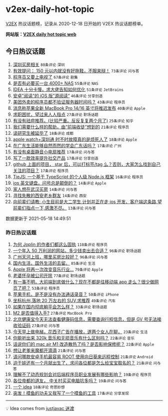 # v2ex-daily-hot-topic

[V2EX](https://www.v2ex.com/) 热议话题榜，记录从 2020-12-18 日开始的 V2EX 热议话题榜单。

**网站版：[V2EX daily hot topic web](https://boojack.github.io/v2ex-daily-hot-topic-web/)**

## 今日热议话题

<!-- TODAY BEGIN -->

1. [深圳买房相关](https://www.v2ex.com/t/777673) `80条评论` `深圳`
1. [有效提问： 150 元以内就没有好拖鞋，不服来辩！](https://www.v2ex.com/t/777689) `73条评论` `问与答`
1. [程序员又要上电视了](https://www.v2ex.com/t/777581) `67条评论` `剧集`
1. [是否有必要买一台 4000+ NAS](https://www.v2ex.com/t/777677) `55条评论` `NAS`
1. [IDEA 十分卡慢，求大佬告知如何优化](https://www.v2ex.com/t/777670) `51条评论` `JetBrains`
1. [安卓”阅读“的 iOS 版”源阅读“](https://www.v2ex.com/t/777592) `46条评论` `分享创造`
1. [美团外卖的程序员都不验证服务器时间吗？](https://www.v2ex.com/t/777611) `43条评论` `程序员`
1. [消息称苹果全新 MacBook Pro 14/16 英寸将推迟发布](https://www.v2ex.com/t/777633) `40条评论` `Apple`
1. [求职困扰，望过来人人指点](https://www.v2ex.com/t/777726) `27条评论` `职场话题`
1. [有没有祛痘推荐。(比较严重。反反复复两个月了)](https://www.v2ex.com/t/777734) `25条评论` `知乎`
1. [我们需要什么样的帮助，由“前端收徒”想到的](https://www.v2ex.com/t/777722) `21条评论` `程序员`
1. [读研究生被延毕了](https://www.v2ex.com/t/777735) `18条评论` `成都`
1. [apple watch+深圳通 时不时故障真的是烦死人了](https://www.v2ex.com/t/777575) `18条评论` `Apple`
1. [在广东生活能够自然而然的学会广东话吗？](https://www.v2ex.com/t/777754) `17条评论` `广州`
1. [有没有桌面静音小电扇推荐](https://www.v2ex.com/t/777662) `17条评论` `问与答`
1. [写了一款效率提升社交产品](https://www.v2ex.com/t/777651) `17条评论` `分享创造`
1. [github 上面的项目， star 后，可以打标签/tag 么？否则，大家怎么找到自己关注的项目？](https://www.v2ex.com/t/777636) `17条评论` `程序员`
1. [TieJS: 一个基于 TypeScript 的个人级 Node.js 框架](https://www.v2ex.com/t/777644) `16条评论` `程序员`
1. [ios 英文键盘，问号总是颠倒的？](https://www.v2ex.com/t/777733) `14条评论` `Apple`
1. [家人想在武汉买房](https://www.v2ex.com/t/777712) `14条评论` `问与答`
1. [寻找失散的西安老乡群友](https://www.v2ex.com/t/777659) `14条评论` `西安`
1. [向前辈们请教: 小生目前是大二学生,计划并正在走 ios 开发、客户端这条路,望前辈们指点一下,感激不尽。](https://www.v2ex.com/t/777748) `13条评论` `问与答`

数据更新于 2021-05-18 14:49:51

<!-- TODAY END -->

### 昨日热议话题

<!-- YESTERDAY BEGIN -->

1. [为何 Joplin 的作者们都这么固执](https://www.v2ex.com/t/777378) `118条评论` `程序员`
1. [一个年入 50 万利润的网站，多少钱卖出去合适？](https://www.v2ex.com/t/777327) `96条评论` `职场话题`
1. [广州天河上班，哪里买房比较好？](https://www.v2ex.com/t/777346) `96条评论` `问与答`
1. [国内生活，国外生活的去留。](https://www.v2ex.com/t/777419) `85条评论` `生活`
1. [Apple 将再一次改变音乐行业…](https://www.v2ex.com/t/777355) `79条评论` `Apple`
1. [老婆怀孕被公司开除](https://www.v2ex.com/t/777471) `77条评论` `职场话题`
1. [有一事不明，大前端到底做什么？现在不都是往移动端 app 走么？很少做网页了吧？](https://www.v2ex.com/t/777342) `53条评论` `程序员`
1. [苹果手机，是不是没有办法通话录音？](https://www.v2ex.com/t/777370) `50条评论` `iPhone`
1. [坐标杭州,落地 20 万左右的 SUV,求推荐](https://www.v2ex.com/t/777356) `49条评论` `汽车`
1. [如果在国内彻底躺平会怎么样？](https://www.v2ex.com/t/777510) `33条评论` `职场话题`
1. [M2 是否值得入手?](https://www.v2ex.com/t/777456) `27条评论` `MacBook Pro`
1. [北京健康宝今天无法查看健康码信息，需要查询行程信息，但是 GV 号无法接收验证码](https://www.v2ex.com/t/777348) `27条评论` `问与答`
1. [今天早上做电梯，花西子广告在播放，遂两个女人在聊，](https://www.v2ex.com/t/777443) `23条评论` `生活`
1. [你能听出来 320k 音乐和无损音乐有什么区别吗？](https://www.v2ex.com/t/777466) `22条评论` `音乐`
1. [话说你们的 mac air M1 改造散热了吗？是否影响保修呢？](https://www.v2ex.com/t/777457) `22条评论` `Apple`
1. [想让老爹来魔都开滴滴](https://www.v2ex.com/t/777541) `21条评论` `问与答`
1. [请问哪款安卓手机最容易 ROOT,使用向日葵来远程控制](https://www.v2ex.com/t/777442) `21条评论` `Android`
1. [迫于娃还有一个月就出生了，求问各位都是怎么给宝宝取名的？](https://www.v2ex.com/t/777341) `21条评论` `问与答`
1. [理解不了动态规划会对后端程序员职业发展有哪些影响？](https://www.v2ex.com/t/777499) `19条评论` `程序员`
1. [各位帝都的道友， 中关村买买电脑坑多吗？](https://www.v2ex.com/t/777405) `19条评论` `问与答`
1. [一个 idea](https://www.v2ex.com/t/777452) `18条评论` `奇思妙想`
1. [突发！摸鱼的功夫又我写了一个摸鱼的工具](https://www.v2ex.com/t/777472) `17条评论` `分享发现`

<!-- YESTERDAY END -->

---

💡 Idea comes from [justjavac 迷渡](https://github.com/justjavac/)
